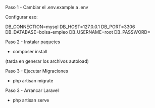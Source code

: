 Paso 1 - Cambiar el .env.example a .env

Configurar eso:

DB_CONNECTION=mysql
DB_HOST=127.0.0.1
DB_PORT=3306
DB_DATABASE=bolsa-empleo
DB_USERNAME=root
DB_PASSWORD=

Paso 2 - Instalar paquetes

- composer install

(tarda en generar los archivos autoload)

Paso 3 - Ejecutar Migraciones

- php artisan migrate

Paso 3 - Arrancar Laravel

- php artisan serve
